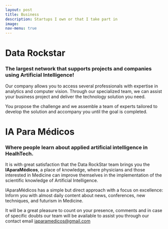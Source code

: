 ```yaml
---
layout: post
title: Business
description: Startups I own or that I take part in
image:
nav-menu: true
---
```


<h1>Data Rockstar</h1>
  <h3>The largest network that supports projects and companies using Artificial Intelligence!</h3>

Our company allows you to access several professionals with expertise in analytics and computer vision. Through our specialized team, we can assist your business project and deliver the technology solution you need.

You propose the challenge and we assemble a team of experts tailored to develop the solution and accompany you until the goal is completed.


<h1>IA Para Médicos</h1>
  <h3>Where people learn about applied artificial intelligence in HealhTech.</h3>

It is with great satisfaction that the Data RockStar team brings you the <strong>IAparaMédicos</strong>, a place of knowledge, where physicians and those interested in Medicine can improve themselves in the implementation of the scientific knowledge of Artificial Intelligence.

IAparaMédicos has a simple but direct approach with a focus on excellence: Inform you with almost daily content about news, conferences, new techniques, and futurism in Medicine.

It will be a great pleasure to count on your presence, comments and in case of specific doubts our team will be available to assist you through our contact email iaparamedicos@gmail.com
